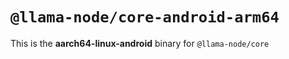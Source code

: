 # `@llama-node/core-android-arm64`

This is the **aarch64-linux-android** binary for `@llama-node/core`
